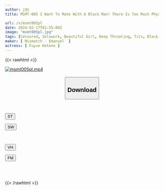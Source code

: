 ```yaml
---
author: j91
title: MSMT-005 I Want To Mate With A Black Man! There Is Too Much Physical Disparity Between Tiny Girls And Rugged Males! Beautiful Beautiful Girl Has A Huge Black Dick Inserted In And Out And Screams As A Female Orgasm Kotone Fuyuai

url: /v/msmt005pl
date: 2024-02-17T01:55:00Z
image: "msmt005pl.jpg"
tags: [Censored, Solowork, Beautiful Girl, Deep Throating, Tits, Black Actor	]
maker: [ Mismatch - Emanuel  ]
actress: [ Fuyue Kotone ]
---
```



{{< rawhtml >}}

<div class="video" data-videoid="GQBjewjXlAtZlA">
    <a href="javascript:;">
        <img src="/v/msmt005pl/msmt005pl.jpg" width="WIDTH" height="HEIGHT" alt="msmt005pl.mp4" loading="lazy">
    </a>
</div>

<script type="text/javascript" src="https://j91.asia/asset/on-demand-st.js"></script>

<br>
  <link rel="stylesheet" href="https://j91.asia/asset/bs5.css">
  
  <center>
  <button class="btn btn-primary" type="button" data-bs-toggle="collapse" data-bs-target=".multi-collapse" aria-expanded="false" aria-controls="multiCollapseExample1 multiCollapseExample2"><h2>Download</h2></button></center>
</p>
<div class="row">
  <div class="col">
    <div class="collapse multi-collapse" id="multiCollapseExample1">
      <div class="card card-body">
	      	      <br>
<div class="buttons">  
<p><a href="https://streamtape.to/v/GQBjewjXlAtZlA" target="_blank"><button class="btn-hover color-3"><i class="fa fa-download"></i> ST</button></a></p>
<p><a href="https://cdnwish.com/17k33kwf2rq3" target="_blank"><button class="btn-hover color-2"><i class="fa fa-download"></i> SW</button></a></p></div>
    </div>
  </div>
</div>
  <div class="col">
    <div class="collapse multi-collapse" id="multiCollapseExample2">
      <div class="card card-body">
	      <br>
<div class="buttons">
<p><a href="javascript:;"><button class="btn-hover color-9"><i class="fa fa-download"></i> VH</button></a></p>
<p><a href="javascript:;"><button class="btn-hover color-8"><i class="fa fa-download"></i> FM</button></a></p></div>
<br><br>
      </div>
    </div>
  </div>
</div>

{{< /rawhtml >}}